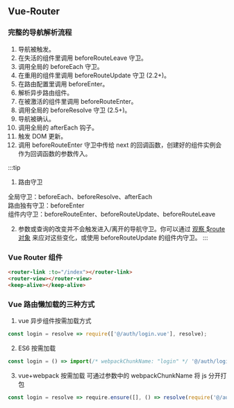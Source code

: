 ## Vue-Router

### 完整的导航解析流程

1. 导航被触发。  
2. 在失活的组件里调用 beforeRouteLeave 守卫。  
3. 调用全局的 beforeEach 守卫。  
4. 在重用的组件里调用 beforeRouteUpdate 守卫 (2.2+)。  
5. 在路由配置里调用 beforeEnter。  
6. 解析异步路由组件。  
7. 在被激活的组件里调用 beforeRouteEnter。  
8. 调用全局的 beforeResolve 守卫 (2.5+)。  
9. 导航被确认。  
10. 调用全局的 afterEach 钩子。  
11. 触发 DOM 更新。  
12. 调用 beforeRouteEnter 守卫中传给 next 的回调函数，创建好的组件实例会作为回调函数的参数传入。  

:::tip
1. 路由守卫

  全局守卫：beforeEach、beforeResolve、afterEach  
  路由独有守卫：beforeEnter  
  组件内守卫：beforeRouteEnter、beforeRouteUpdate、beforeRouteLeave

2. 参数或查询的改变并不会触发进入/离开的导航守卫。你可以通过 [观察 $route 对象](https://router.vuejs.org/zh/guide/essentials/dynamic-matching.html#%E5%93%8D%E5%BA%94%E8%B7%AF%E7%94%B1%E5%8F%82%E6%95%B0%E7%9A%84%E5%8F%98%E5%8C%96) 来应对这些变化，或使用 beforeRouteUpdate 的组件内守卫。
:::


### Vue Router 组件

```html
<router-link :to="/index"></router-link>
<router-view></router-view>
<keep-alive></keep-alive>
```

### Vue 路由懒加载的三种方式

1. vue 异步组件按需加载方式
```js
const login = resolve => require(['@/auth/login.vue'], resolve);
```

2. ES6 按需加载
```js
const login = () => import(/* webpackChunkName: "login" */ '@/auth/login.vue');
```

3. vue+webpack 按需加载 可通过参数中的 webpackChunkName 将 js 分开打包
```js
const login = resolve => require.ensure([], () => resolve(require('@/auth/login.vue')), 'login');
```
